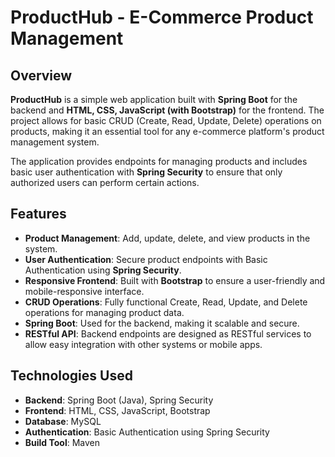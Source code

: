 # ProductHub - E-Commerce Product Management

## Overview

**ProductHub** is a simple web application built with **Spring Boot** for the backend and **HTML, CSS, JavaScript (with Bootstrap)** for the frontend. The project allows for basic CRUD (Create, Read, Update, Delete) operations on products, making it an essential tool for any e-commerce platform's product management system.

The application provides endpoints for managing products and includes basic user authentication with **Spring Security** to ensure that only authorized users can perform certain actions.

## Features

- **Product Management**: Add, update, delete, and view products in the system.
- **User Authentication**: Secure product endpoints with Basic Authentication using **Spring Security**.
- **Responsive Frontend**: Built with **Bootstrap** to ensure a user-friendly and mobile-responsive interface.
- **CRUD Operations**: Fully functional Create, Read, Update, and Delete operations for managing product data.
- **Spring Boot**: Used for the backend, making it scalable and secure.
- **RESTful API**: Backend endpoints are designed as RESTful services to allow easy integration with other systems or mobile apps.

## Technologies Used

- **Backend**: Spring Boot (Java), Spring Security
- **Frontend**: HTML, CSS, JavaScript, Bootstrap
- **Database**: MySQL
- **Authentication**: Basic Authentication using Spring Security
- **Build Tool**: Maven

